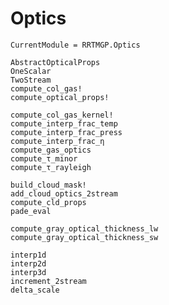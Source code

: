 # Optics

```@meta
CurrentModule = RRTMGP.Optics
```

```@docs
AbstractOpticalProps
OneScalar
TwoStream
compute_col_gas!
compute_optical_props!
```

```@docs
compute_col_gas_kernel!
compute_interp_frac_temp
compute_interp_frac_press
compute_interp_frac_η
compute_gas_optics
compute_τ_minor
compute_τ_rayleigh
```

```@docs
build_cloud_mask!
add_cloud_optics_2stream
compute_cld_props
pade_eval
```

```@docs
compute_gray_optical_thickness_lw
compute_gray_optical_thickness_sw
```

```@docs
interp1d
interp2d
interp3d
increment_2stream
delta_scale
```
